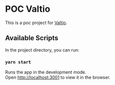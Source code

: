 # POC Valtio

This is a poc project for [Valtio](https://github.com/pmndrs/valtio).

## Available Scripts

In the project directory, you can run:

### `yarn start`

Runs the app in the development mode.\
Open [http://localhost:3001](http://localhost:3001) to view it in the browser.

